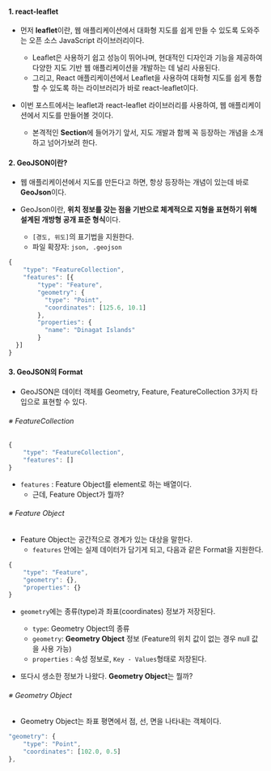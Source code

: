 
#### 1. react-leaflet

- 먼저 **leaflet**이란, 웹 애플리케이션에서 대화형 지도를 쉽게 만들 수 있도록 도와주는 오픈 소스 JavaScript 라이브러리이다.
	- Leaflet은 사용하기 쉽고 성능이 뛰어나며, 현대적인 디자인과 기능을 제공하여 다양한 지도 기반 웹 애플리케이션을 개발하는 데 널리 사용된다.
	- 그리고, React 애플리케이션에서 Leaflet을 사용하여 대화형 지도를 쉽게 통합할 수 있도록 하는 라이브러리가 바로 react-leaflet이다.

- 이번 포스트에서는 leaflet과 react-leaflet 라이브러리를 사용하여, 웹 애플리케이션에서 지도를 만들어볼 것이다.
	- 본격적인 **Section**에 들어가기 앞서, 지도 개발과 함께 꼭 등장하는 개념을 소개하고 넘어가보려 한다.


#### 2. GeoJSON이란?

- 웹 애플리케이션에서 지도를 만든다고 하면, 항상 등장하는 개념이 있는데 바로 **GeoJson**이다.

- GeoJson이란, **위치 정보를 갖는 점을 기반으로 체계적으로 지형을 표현하기 위해 설계된 개방형 공개 표준 형식**이다.
	- `[경도, 위도]`의 표기법을 지원한다.
	- 파일 확장자: `json, .geojson`

```ts
{
	"type": "FeatureCollection",
    "features": [{
	    "type": "Feature",
	    "geometry": {
	      "type": "Point",
	      "coordinates": [125.6, 10.1]
	    },
	    "properties": {
	      "name": "Dinagat Islands"
	    }
  }]
}
```


#### 3. GeoJSON의 Format

- GeoJSON은 데이터 객체를 Geometry, Feature, FeatureCollection 3가지 타입으로 표현할 수 있다.

###### ※ FeatureCollection
```js
{
    "type": "FeatureCollection",
    "features": []
}
```
- `features` : Feature Object를 element로 하는 배열이다.
	- 근데, Feature Object가 뭘까?

###### ※ Feature Object
- Feature Object는 공간적으로 경계가 있는 대상을 말한다.
	- `features` 안에는 실제 데이터가 담기게 되고, 다음과 같은 Format을 지원한다.
```js
{
    "type": "Feature",
    "geometry": {},
    "properties": {}
}
```
- `geometry`에는 종류(type)과 좌표(coordinates) 정보가 저장된다.
	- `type`: Geometry Object의 종류
	- `geometry`: **Geometry Object** 정보 (Feature의 위치 값이 없는 경우 null 값을 사용 가능)
	- `properties` : 속성 정보로, `Key - Values`형태로 저장된다.

- 또다시 생소한 정보가 나왔다. **Geometry Object**는 뭘까?

###### ※ Geometry Object
- Geometry Object는 좌표 평면에서 점, 선, 면을 나타내는 객체이다.
```js
"geometry": {
    "type": "Point",
    "coordinates": [102.0, 0.5]
},
```

